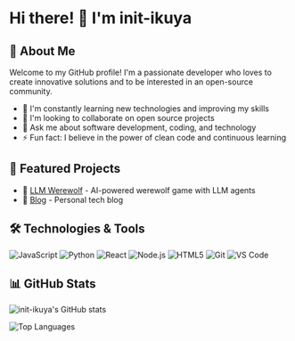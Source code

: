 # Hi there! 👋 I'm init-ikuya

## 🚀 About Me

Welcome to my GitHub profile! I'm a passionate developer who loves to create innovative solutions and to be interested in an open-source community.

- 🌱 I'm constantly learning new technologies and improving my skills
- 👯 I'm looking to collaborate on open source projects
- 💬 Ask me about software development, coding, and technology
- ⚡ Fun fact: I believe in the power of clean code and continuous learning

## 🎯 Featured Projects

<!-- Add your featured projects here -->

- 🔗 [LLM Werewolf](https://init-ikuya.github.io/llm-werewolf) - AI-powered werewolf game with LLM agents
- 🔗 [Blog](https://init-ikuya.github.io/blog) - Personal tech blog

## 🛠️ Technologies & Tools

![JavaScript](https://img.shields.io/badge/-JavaScript-F7DF1E?style=flat-square&logo=javascript&logoColor=black)
![Python](https://img.shields.io/badge/-Python-3776AB?style=flat-square&logo=python&logoColor=white)
![React](https://img.shields.io/badge/-React-61DAFB?style=flat-square&logo=react&logoColor=black)
![Node.js](https://img.shields.io/badge/-Node.js-339933?style=flat-square&logo=node.js&logoColor=white)
![HTML5](https://img.shields.io/badge/-HTML5-E34F26?style=flat-square&logo=html5&logoColor=white)
![Git](https://img.shields.io/badge/-Git-F05032?style=flat-square&logo=git&logoColor=white)
![VS Code](https://img.shields.io/badge/-VS%20Code-007ACC?style=flat-square&logo=visual-studio-code&logoColor=white)

## 📊 GitHub Stats

![init-ikuya's GitHub stats](https://github-readme-stats.vercel.app/api?username=init-ikuya&show_icons=true&theme=radical)

![Top Languages](https://github-readme-stats.vercel.app/api/top-langs/?username=init-ikuya&layout=compact&theme=radical)
